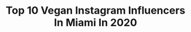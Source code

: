 ---
title: Top 10 Vegan Instagram Influencers In Miami In 2020
description: >-
  Find top vegan Instagram influencers in Miami in 2020. Most popular hashtags: #vegan #beauty #miamibeach #miami.
platform: Instagram
profiles:
  - username: "nataliaavegaa"
    fullname: >-
      NATALIA VEGA
    location: "United States"
    followers: 8575
    engagement: 518
    commentsToLikes: 0.021484
    id: ck6uc7xdae0hh0j71x8mgeequ
    verified: false
    hashtags: "#miamibeach, #vegantacos, #greennature, #veganmiami"
  - username: "miss_red_vegan"
    fullname: >-
      Melissa  Dion 🧜🏻‍♀️🌱🥑
    location: "United States"
    followers: 24737
    engagement: 375
    commentsToLikes: 0.090796
    id: ck0vz21bq6wat0i19tdrx7og5
    verified: false
    hashtags: "#veganshare, #glutenfreevegan, #fishnets, #veganreview"
  - username: "lexisheinberg"
    fullname: >-
      L E X
    location: "United States"
    followers: 330585
    engagement: 210
    commentsToLikes: 0.023916
    id: ck8sx36fhg25w0j78tccxwxtf
    verified: false
    hashtags: "#mommasgirl, #mybaby, #forever, #birthdaygal"
  - username: "y.lady1nonly"
    fullname: >-
      
    location: "United States"
    followers: 3302
    engagement: 1231
    commentsToLikes: 0.054938
    id: ckap8ywh1qhxs0i78e5oxagv0
    verified: false
    hashtags: "#inglewoodsir, #thecanvasandthemuse, #negativityisnoise"
  - username: "jnevilus"
    fullname: >-
      Jordan Nevilus
    location: "United States"
    followers: 27399
    engagement: 148
    commentsToLikes: 0.030574
    id: ck8sys5evlsr10j78qjnmxvyy
    verified: false
    hashtags: "#miami"
  - username: "yovannamomplaisir"
    fullname: >-
      Yovanna Momplaisir📺ᴘᴇʀsᴏɴᴀʟɪᴛʏ
    location: "United States"
    followers: 26179
    engagement: 238
    commentsToLikes: 0.237978
    id: ck5qbpm2umrs70i11hd84lvi3
    verified: false
    hashtags: "#smilesciences, #motivation, #shop, #lifestyle"
  - username: "rockinriino"
    fullname: >-
      🇩🇴giovanna
    location: "United States"
    followers: 3245
    engagement: 1011
    commentsToLikes: 0.351616
    id: ck5px2ugiptqo0i117h7vw2lb
    verified: false
    hashtags: "#amazongiveaway, #momslife, #orangejuice, #beach"
  - username: "cwphoto_"
    fullname: >-
      Charles Williams Photography
    location: "United States"
    followers: 124864
    engagement: 126
    commentsToLikes: 0.008702
    id: ck5hlhb8pk7yj0i11and1ota6
    verified: false
    hashtags: ""
  - username: "lexi.125"
    fullname: >-
      A L E X I A   T U R N E R
    location: "United States"
    followers: 11392
    engagement: 940
    commentsToLikes: 0.028225
    id: ck8wgo4amhqna0j78c40lzgqt
    verified: false
    hashtags: "#raining, #mood, #manhattanbeach, #selfcare"
  - username: "_rosieromero"
    fullname: >-
      Rosie | beauty influencer
    location: "United States"
    followers: 4229
    engagement: 853
    commentsToLikes: 0.084660
    id: ck5hlg7drk5yh0i11hbd2sbnk
    verified: false
    hashtags: "#haircare, #veganhaircare, #monat, #hairinfluencer"
---